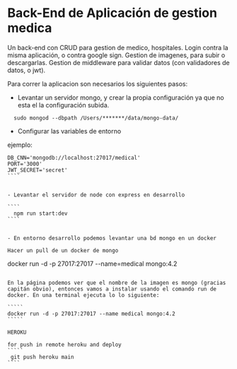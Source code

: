 # Back-End de Aplicación de gestion medica

Un back-end con CRUD para gestion de medico, hospitales. Login contra la misma aplicación, o contra google sign.
Gestion de imagenes, para subir o descargarlas.
Gestion de middleware para validar datos (con validadores de datos, o jwt).

Para correr la aplicacion son necesarios los siguientes pasos:

- Levantar un servidor mongo, y crear la propia configuración ya que no esta el la configuración subida.

````
  sudo mongod --dbpath /Users/*******/data/mongo-data/
````

- Configurar las variables de entorno

ejemplo: 

`````
DB_CNN='mongodb://localhost:27017/medical'
PORT='3000'
JWT_SECRET='secret'
````


- Levantar el servidor de node con express en desarrollo

````
  npm run start:dev
````


- En entorno desarrollo podemos levantar una bd mongo en un docker

Hacer un pull de un docker de mongo

`````
docker run -d -p 27017:27017 --name=medical mongo:4.2
``````

En la página podemos ver que el nombre de la imagen es mongo (gracias capitán obvio), entonces vamos a instalar usando el comando run de docker. En una terminal ejecuta lo lo siguiente:

`````
docker run -d -p 27017:27017 --name medical mongo:4.2
`````

HEROKU

for push in remote heroku and deploy
`````
 git push heroku main
````




